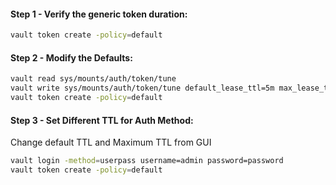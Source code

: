 
#### Step 1 - Verify the generic token duration:
```sh
vault token create -policy=default
```
#### Step 2 - Modify the Defaults:
```sh
vault read sys/mounts/auth/token/tune
vault write sys/mounts/auth/token/tune default_lease_ttl=5m max_lease_ttl=10m
vault token create -policy=default
```
#### Step 3 - Set Different TTL for Auth Method:

Change default TTL and Maximum TTL from GUI
```sh
vault login -method=userpass username=admin password=password
vault token create -policy=default
```
